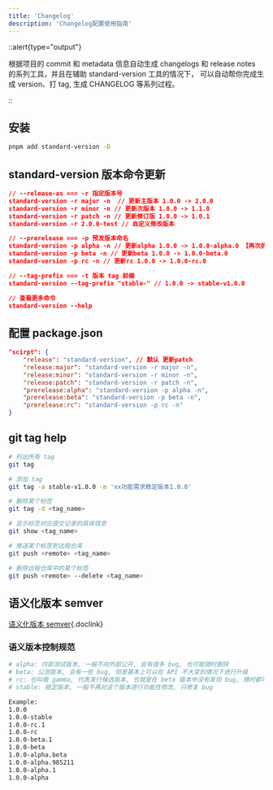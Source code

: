 ```yaml
---
title: 'Changelog'
description: 'Changelog配置使用指南'
---
```



::alert{type="output"}

根据项目的 commit 和 metadata 信息自动生成 changelogs 和 release notes 的系列工具，并且在辅助 standard-version 工具的情况下，
可以自动帮你完成生成 version、打 tag, 生成 CHANGELOG 等系列过程。

::



## 安装

```bash
pnpm add standard-version -D
```



## standard-version 版本命令更新

```json
// --release-as === -r 指定版本号
standard-version -r major -n  // 更新主版本 1.0.0 -> 2.0.0
standard-version -r minor -n // 更新次版本 1.0.0 -> 1.1.0
standard-version -r patch -n // 更新修订版 1.0.0 -> 1.0.1
standard-version -r 2.0.0-test // 自定义修改版本

// --prerelease === -p 预发版本命名
standard-version -p alpha -n // 更新alpha 1.0.0 -> 1.0.0-alpha.0 【再次执行 -alpha.0 -> -alpha.1】
standard-version -p beta -n // 更新beta 1.0.0 -> 1.0.0-beta.0
standard-version -p rc -n // 更新rc 1.0.0 -> 1.0.0-rc.0

// --tag-prefix === -t 版本 tag 前缀
standard-version --tag-prefix "stable-" // 1.0.0 -> stable-v1.0.0

// 查看更多命令
standard-version --help
```



## 配置 package.json

```json
"scirpt": {
    "release": "standard-version", // 默认 更新patch
    "release:major": "standard-version -r major -n",
    "release:minor": "standard-version -r minor -n",
    "release:patch": "standard-version -r patch -n",
    "prerelease:alpha": "standard-version -p alpha -n",
    "prerelease:beta": "standard-version -p beta -n",
    "prerelease:rc": "standard-version -p rc -n"
}
```



## git tag help

```bash
# 列出所有 tag
git tag

# 添加 tag
git tag -a stable-v1.0.0 -m 'xx功能需求稳定版本1.0.0'

# 删除某个标签
git tag -d <tag_name>

# 显示标签对应提交记录的具体信息
git show <tag_name>

# 推送某个标签到远程仓库
git push <remote> <tag_name>

# 删除远程仓库中的某个标签
git push <remote> --delete <tag_name>
```



## 语义化版本 semver

[语义化版本 semver](https://semver.org/){.doclink}


### 语义版本控制规范

```bash
# alpha: 内部测试版本, 一般不向外部公开, 会有很多 bug, 也可能随时删除
# beta: 公测版本, 会有一些 bug, 但是基本上可以在 API 不大变的情况下进行升级
# rc: 也叫做 gamma, 代表发行候选版本, 也就是在 beta 版本中没有发现 bug, 随时都可能发布正式版本
# stable: 稳定版本, 一般不再对这个版本进行功能性修改, 只修复 bug

Example:
1.0.0
1.0.0-stable
1.0.0-rc.1
1.0.0-rc
1.0.0-beta.1
1.0.0-beta
1.0.0-alpha.beta
1.0.0-alpha.985211
1.0.0-alpha.1
1.0.0-alpha
```
